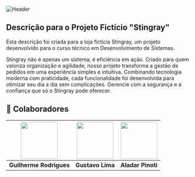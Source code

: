 ![Header]( https://private-user-images.githubusercontent.com/224044502/487047504-7f41f855-a766-494d-876e-2b7f4335d5d5.png?jwt=eyJ0eXAiOiJKV1QiLCJhbGciOiJIUzI1NiJ9.eyJpc3MiOiJnaXRodWIuY29tIiwiYXVkIjoicmF3LmdpdGh1YnVzZXJjb250ZW50LmNvbSIsImtleSI6ImtleTUiLCJleHAiOjE3NTc1NDMyMzIsIm5iZiI6MTc1NzU0MjkzMiwicGF0aCI6Ii8yMjQwNDQ1MDIvNDg3MDQ3NTA0LTdmNDFmODU1LWE3NjYtNDk0ZC04NzZlLTJiN2Y0MzM1ZDVkNS5wbmc_WC1BbXotQWxnb3JpdGhtPUFXUzQtSE1BQy1TSEEyNTYmWC1BbXotQ3JlZGVudGlhbD1BS0lBVkNPRFlMU0E1M1BRSzRaQSUyRjIwMjUwOTEwJTJGdXMtZWFzdC0xJTJGczMlMkZhd3M0X3JlcXVlc3QmWC1BbXotRGF0ZT0yMDI1MDkxMFQyMjIyMTJaJlgtQW16LUV4cGlyZXM9MzAwJlgtQW16LVNpZ25hdHVyZT1iM2FkYzc0MDQyMThjMjlkNDhkY2QzYTVmZjFhYmEwYTg2YTZhZGRiMDFkNWY5NzY1MWNjNGMzYmI4MzZmNmI3JlgtQW16LVNpZ25lZEhlYWRlcnM9aG9zdCJ9.4xV1Wmi-IAo8QsH0ka9gvE_qTH1vK9dR5KdXXTNHsus)

## Descrição para o Projeto Fictício "Stingray"

Esta descrição foi criada para a loja fictícia Stingray, um projeto desenvolvido para o curso técnico em Desenvolvimento de Sistemas.

Stingray não é apenas um sistema; é eficiência em ação. Criado para quem valoriza organização e agilidade, nosso projeto transforma a gestão de pedidos em uma experiência simples e intuitiva. Combinando tecnologia moderna com praticidade, cada funcionalidade foi desenvolvida para otimizar seu dia a dia sem complicações. Gerencie com a segurança e a confiança que só o Stingray pode oferecer.

## 👥 Colaboradores

<div align="center">

| [<img src="https://github.com/GuilhermeRodrigues2201.png" width="100">](https://github.com/GuilhermeRodrigues2201) | [<img src="https://github.com/GustavoLima3.png" width="100">](https://github.com/GustavoLima3) | [<img src="https://github.com/aladarmz.png" width="100">](https://github.com/aladarmz)|
|---|---|---|
| **Guilherme Rodrigues** | **Gustavo Lima** | **Aladar Pinoti** |

</div>

